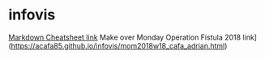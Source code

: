 # infovis

[Markdown Cheatsheet link](https://github.com/adam-p/markdown-here/wiki/Markdown-Cheatsheet)
Make over Monday Operation Fistula 2018 link](https://acafa85.github.io/infovis/mom2018w18_cafa_adrian.html)

